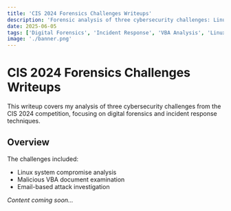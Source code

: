 ```yaml
---
title: 'CIS 2024 Forensics Challenges Writeups'
description: 'Forensic analysis of three cybersecurity challenges: Linux compromise, malicious VBA document, and email-based attacks'
date: 2025-06-05
tags: ['Digital Forensics', 'Incident Response', 'VBA Analysis', 'Linux Forensics', 'Email Security', 'CTF Writeup', 'MITRE ATT&CK']
image: './banner.png'
---
```


# CIS 2024 Forensics Challenges Writeups

This writeup covers my analysis of three cybersecurity challenges from the CIS 2024 competition, focusing on digital forensics and incident response techniques.

## Overview

The challenges included:
- Linux system compromise analysis
- Malicious VBA document examination
- Email-based attack investigation

*Content coming soon...*

